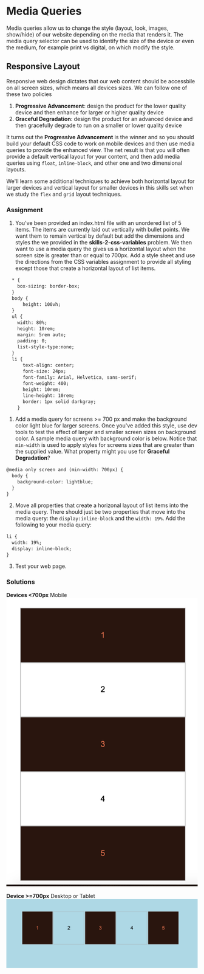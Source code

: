 # Media Queries

Media queries allow us to change the style (layout, look, images, show/hide) of our website depending on the media that renders it.  The media query selector can be used to identify the size of the device or even the medium, for example print vs digital, on which modify the style. 

## Responsive Layout

Responsive web design dictates that our web content should be accessbile on all screen sizes, which means all devices sizes. We can follow one of these two policies
1.  **Progressive Advancement**: design the product for the lower quality device and then enhance for larger or higher quality device
2. **Graceful Degradation**: design the product for an advanced device and then gracefully degrade to run on a smaller or lower quality device  

It turns out the **Progressive Advancement** is the winner and so you should build your default CSS code to work on mobile devices and then use media queries to provide the enhanced view. The net result is that you will often provide a default vertical layout for your content, and then add media queries using `float`, `inline-block`, and other one and two dimensional layouts.  

We'll learn some additional techniques to achieve both horizontal layout for larger devices and vertical layout for smaller devices in this skills set when we study the `flex` and `grid` layout techniques.

### Assignment  

1. You've been provided an index.html file with an unordered list of 5 items.  The items are currently laid out vertically with bullet points. We want them to remain vertical by default but add the dimensions and styles the we provided in the **skills-2-css-variables** problem.  We then want to use a media query the gives us a horizontal layout when the screen size is greater than or equal to 700px.  Add a style sheet and use the directions from the CSS variables assignment to provide all styling except those that create a horizontal layout of list items.
```
  * {
    box-sizing: border-box;
  }
  body {
      height: 100vh;
  }
  ul {
    width: 80%;
    height: 10rem;
    margin: 5rem auto;
    padding: 0;
    list-style-type:none;    
  }
  li {
      text-align: center;
      font-size: 24px;
      font-family: Arial, Helvetica, sans-serif;
      font-weight: 400;
      height: 10rem;
      line-height: 10rem;
      border: 1px solid darkgray;
    }
```
1. Add a media query for screens >= 700 px and make the background color light blue for larger screens.  Once you've added this style, use dev tools to test the effect of larger and smaller screen sizes on background color.  A sample media query with background color is below. Notice that `min-width` is used to apply styles for screens sizes that are greater than the supplied value.  What property might you use for **Graceful Degradation**?
```
@media only screen and (min-width: 700px) {
  body {
    background-color: lightblue;
  }
}
```
2. Move all properties that create a horizonal layout of list items into the media query.  There should just be two properties that move into the media query: the `display:inline-block` and the `width: 19%`.
Add the following to your media query:
```
li {
  width: 19%;
  display: inline-block;
}
```
3. Test your web page.

### Solutions  



**Devices <700px**  Mobile  
![less than 700 pixel screen size](images/media-query-lt-700px.png)

**Device >=700px**  Desktop or Tablet  
![greater than 700 pixel screen size](images/media-query-gt-700px.png)

